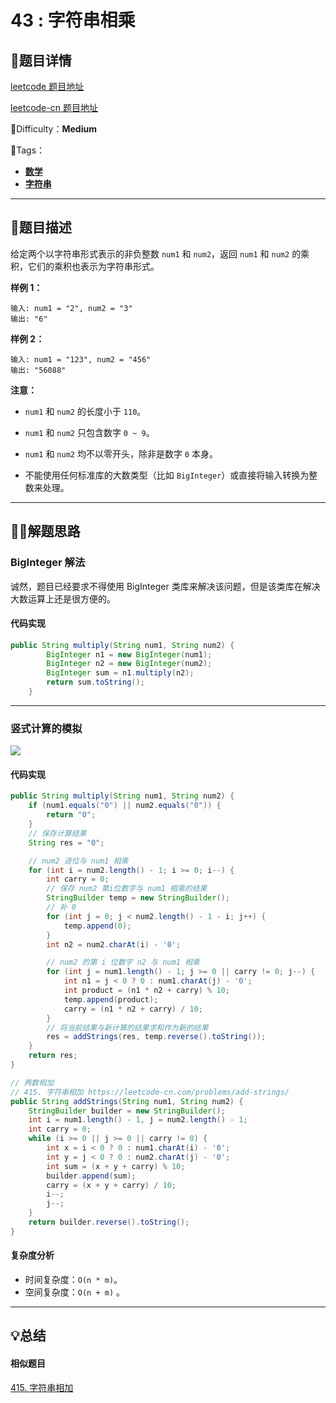 

# 43 : 字符串相乘

## 📌题目详情

[leetcode 题目地址](https://leetcode.com/problems/multiply-strings/)

[leetcode-cn 题目地址](https://leetcode-cn.com/problems/multiply-strings/)

📗Difficulty：**Medium** 

🎯Tags：

+ **[数学](https://leetcode-cn.com/tag/math/)**
+ **[字符串](https://leetcode-cn.com/tag/string/)**

---

## 📃题目描述

给定两个以字符串形式表示的非负整数 `num1` 和 `num2`，返回 `num1` 和 `num2` 的乘积，它们的乘积也表示为字符串形式。



**样例 1：**

```
输入: num1 = "2", num2 = "3"
输出: "6"
```



**样例 2：**

```
输入: num1 = "123", num2 = "456"
输出: "56088"
```



**注意：**

+ `num1` 和 `num2` 的长度小于 `110`。
+ `num1` 和 `num2` 只包含数字 `0 ~ 9`。

+ `num1` 和 `num2` 均不以零开头，除非是数字 `0` 本身。
+ 不能使用任何标准库的大数类型（比如 `BigInteger`）或直接将输入转换为整数来处理。

****

## 🏹🎯解题思路

### BigInteger 解法

诚然，题目已经要求不得使用 BigInteger 类库来解决该问题，但是该类库在解决大数运算上还是很方便的。

#### 代码实现

```java
public String multiply(String num1, String num2) {
        BigInteger n1 = new BigInteger(num1);
        BigInteger n2 = new BigInteger(num2);
        BigInteger sum = n1.multiply(n2);
        return sum.toString();
    }
```

---

### 竖式计算的模拟

![](https://assets.ryantech.ltd/20200817145616.png)



#### 代码实现

```java
public String multiply(String num1, String num2) {
    if (num1.equals("0") || num2.equals("0")) {
        return "0";
    }
    // 保存计算结果
    String res = "0";

    // num2 逐位与 num1 相乘
    for (int i = num2.length() - 1; i >= 0; i--) {
        int carry = 0;
        // 保存 num2 第i位数字与 num1 相乘的结果
        StringBuilder temp = new StringBuilder();
        // 补 0
        for (int j = 0; j < num2.length() - 1 - i; j++) {
            temp.append(0);
        }
        int n2 = num2.charAt(i) - '0';

        // num2 的第 i 位数字 n2 与 num1 相乘
        for (int j = num1.length() - 1; j >= 0 || carry != 0; j--) {
            int n1 = j < 0 ? 0 : num1.charAt(j) - '0';
            int product = (n1 * n2 + carry) % 10;
            temp.append(product);
            carry = (n1 * n2 + carry) / 10;
        }
        // 将当前结果与新计算的结果求和作为新的结果
        res = addStrings(res, temp.reverse().toString());
    }
    return res;
}

// 两数相加
// 415. 字符串相加 https://leetcode-cn.com/problems/add-strings/
public String addStrings(String num1, String num2) {
    StringBuilder builder = new StringBuilder();
    int i = num1.length() - 1, j = num2.length() - 1;
    int carry = 0;
    while (i >= 0 || j >= 0 || carry != 0) {
        int x = i < 0 ? 0 : num1.charAt(i) - '0';
        int y = j < 0 ? 0 : num2.charAt(j) - '0';
        int sum = (x + y + carry) % 10;
        builder.append(sum);
        carry = (x + y + carry) / 10;
        i--;
        j--;
    }
    return builder.reverse().toString();
}
```



#### 复杂度分析

+ 时间复杂度：`O(n * m)`。
+ 空间复杂度：`O(n + m)` 。

---

## 💡总结

#### 相似题目

[415. 字符串相加](https://leetcode-cn.com/problems/add-strings/)

